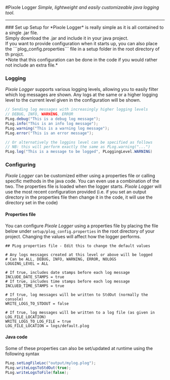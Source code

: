 #Pixole Logger
*Simple, lightweight and easily customizeable java logging tool.*
<hr>
### Set up
Setup for *Pixole Logger* is really simple as it is all contained to a single .jar file.<br>
Simply download the .jar and include it in your java project.<br>
If you want to provide configuration when it starts up, you can also place the ```plog_config.properties``` file in a setup folder in the root directory of th projct. <br>
*Note that this configuration can be done in the code if you would rather not include an extra file.*

### Logging
*Pixole Logger* supports various logging levels, allowing you to easily filter which log messages are shown. Any logs at the same or a higher logging level to the current level given in the configuration will be shown.
~~~ java
// Sending log messages with increasingly higher logging levels
// DEBUG, INFO, WARNING, ERROR
PLog.debug("This is a debug log message");
PLog.info("This is an info log message");
PLog.warning("This is a warning log message");
PLog.error("This is an error message");

// Or alternatively the loggins level can be specified as follows
// NB: this will perform exactly the same as PLog.warning("...")
PLog.log("This is a message to be logged", PLoggingLevel.WARNING)
~~~


### Configuring
*Pixole Logger* can be customized either using a properties file or calling specific methods in the java code. You can even use a combination of the two. The properties file is loaded when the logger starts. *Pixole Logger* will use the most recent configuration provided (i.e. if you set an output directory in the properties file then change it in the code, it will use the directory set in the code) 

#### Properties file
You can configure *Pixole Logger* using a properties file by placing the file below under ```setup/plog_config.properties``` in the root directory of your project. Changing the values will affect how the logger performs.

~~~ java-properties
## PLog properties file - Edit this to change the default values

# Any logs messages created at this level or above will be logged
# Can be ALL, DEBUG, INFO, WARNING, ERROR, NOLOGS
LOGGING_LEVEL = ALL

# If true, includes date stamps before each log message
INCLUDE_DATE_STAMPS = true
# If true, includes time stamps before each log message
INCLUED_TIME_STAMPS = true

# If true, log messages will be written to StdOut (normally the console)
WRITE_LOGS_TO_STDOUT = false

# If true, log messages will be written to a log file (as given in LOG_FILE_LOCATION)
WRITE_LOGS_TO_LOG_FILE = true
LOG_FILE_LOCATION = logs/default.plog
~~~

#### Java code
Some of these properties can also be set/updated at runtime using the following syntax

~~~ java
PLog.setLogFileLoc("output/mylog.plog");
PLog.writeLogsToStdOut(true);
PLog.writeLogsToFile(false);
~~~